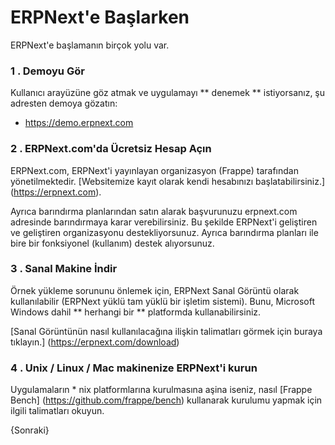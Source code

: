 <!-- add-breadcrumbs -->
# ERPNext'e Başlarken

ERPNext'e başlamanın birçok yolu var.

### 1 \. Demoyu Gör

Kullanıcı arayüzüne göz atmak ve uygulamayı ** denemek ** istiyorsanız, şu adresten demoya gözatın:

  * <https://demo.erpnext.com>

### 2 \. ERPNext.com'da Ücretsiz Hesap Açın


ERPNext.com, ERPNext'i yayınlayan organizasyon (Frappe) tarafından yönetilmektedir.
[Websitemize kayıt olarak kendi hesabınızı başlatabilirsiniz.] (https://erpnext.com).

Ayrıca barındırma planlarından satın alarak başvurunuzu erpnext.com adresinde barındırmaya karar verebilirsiniz.
Bu şekilde ERPNext'i geliştiren ve geliştiren organizasyonu destekliyorsunuz.
Ayrıca barındırma planları ile bire bir fonksiyonel (kullanım) destek alıyorsunuz.

### 3 \. Sanal Makine İndir

Örnek yükleme sorununu önlemek için, ERPNext Sanal Görüntü olarak kullanılabilir 
(ERPNext yüklü tam yüklü bir işletim sistemi). Bunu, Microsoft Windows dahil ** herhangi bir ** platformda kullanabilirsiniz.

[Sanal Görüntünün nasıl kullanılacağına ilişkin talimatları görmek için buraya tıklayın.] (https://erpnext.com/download)

### 4 \. Unix / Linux / Mac makinenize ERPNext'i kurun

Uygulamaların * nix platformlarına kurulmasına aşina iseniz, nasıl [Frappe Bench] (https://github.com/frappe/bench)
kullanarak kurulumu yapmak için ilgili talimatları okuyun.

{Sonraki}